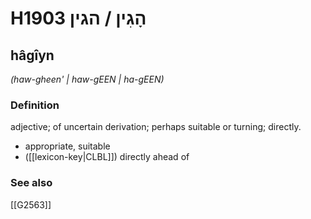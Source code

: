 # H1903 הָגִין / הגין

## hâgîyn

_(haw-gheen' | haw-ɡEEN | ha-ɡEEN)_

### Definition

adjective; of uncertain derivation; perhaps suitable or turning; directly.

- appropriate, suitable
- ([[lexicon-key|CLBL]]) directly ahead of
### See also

[[G2563]]

